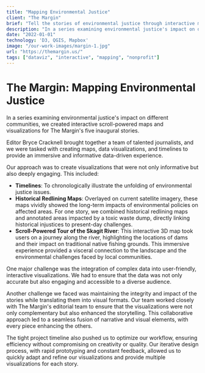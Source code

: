 ```yaml
---
title: "Mapping Environmental Justice"
client: "The Margin"
brief: "Tell the stories of environmental justice through interactive maps and visualizations"
description: "In a series examining environmental justice's impact on different communities, we created interactive scroll-powered maps and visualizations for The Margin's five inaugural stories."
date: "2022-01-01"
technology: 'D3, QGIS, Mapbox'
image: "/our-work-images/margin-1.jpg"
url: "https://themargin.us/"
tags: ["dataviz", "interactive", "mapping", "nonprofit"]
---
```


# The Margin: Mapping Environmental Justice


In a series examining environmental justice's impact on different communities, we created interactive scroll-powered maps and visualizations for The Margin's five inaugural stories.

Editor Bryce Cracknell brought together a team of talented journalists, and we were tasked with creating maps, data visualizations, and timelines to provide an immersive and informative data-driven experience. 

Our approach was to create visualizations that were not only informative but also deeply engaging. This included:
- **Timelines**: To chronologically illustrate the unfolding of environmental justice issues.
- **Historical Redlining Maps**: Overlayed on current satellite imagery, these maps vividly showed the long-term impacts of environmental policies on affected areas. For one story, we combined historical redlining maps and annotated areas impacted by a toxic waste dump, directly linking historical injustices to present-day challenges.
- **Scroll-Powered Tour of the Skagit River**: This interactive 3D map took users on a journey along the river, highlighting the locations of dams and their impact on traditional native fishing grounds. This immersive experience provided a visceral connection to the landscape and the environmental challenges faced by local communities.


One major challenge was the integration of complex data into user-friendly, interactive visualizations. We had to ensure that the data was not only accurate but also engaging and accessible to a diverse audience. 

Another challenge we faced was maintaining the integrity and impact of the stories while translating them into visual formats. Our team worked closely with The Margin's editorial team to ensure that the visualizations were not only complementary but also enhanced the storytelling. This collaborative approach led to a seamless fusion of narrative and visual elements, with every piece enhancing the others. 

The tight project timeline also pushed us to optimize our workflow, ensuring efficiency without compromising on creativity or quality. Our iterative design process, with rapid prototyping and constant feedback, allowed us to quickly adapt and refine our visualizations and provide multiple visualizations for each story. 
